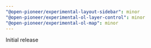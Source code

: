 ```yaml
---
"@open-pioneer/experimental-layout-sidebar": minor
"@open-pioneer/experimental-ol-layer-control": minor
"@open-pioneer/experimental-ol-map": minor
---
```


Initial release
